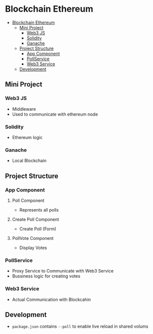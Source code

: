 # Blockchain Ethereum

- [Blockchain Ethereum](#blockchain-ethereum)
  - [Mini Project](#mini-project)
    - [Web3 JS](#web3-js)
    - [Solidity](#solidity)
    - [Ganache](#ganache)
  - [Project Structure](#project-structure)
    - [App Component](#app-component)
    - [PollService](#pollservice)
    - [Web3 Service](#web3-service)
  - [Development](#development)

## Mini Project

### Web3 JS

- Middleware
- Used to communicate with ethereum node

### Solidity

- Ethereum logic

### Ganache

- Local Blockchain

## Project Structure

### App Component

1. Poll Component
   - Represents all polls

2. Create Poll Component
   - Create Poll (Form)

3. PollVote Component
   - Display Votes

### PollService

- Proxy Service to Communicate with Web3 Service
- Bussiness logic for creating votes

### Web3 Service

- Actual Communication with Blockcahin

## Development

- `package.json` contains `--poll` to enable live reload in shared volums
